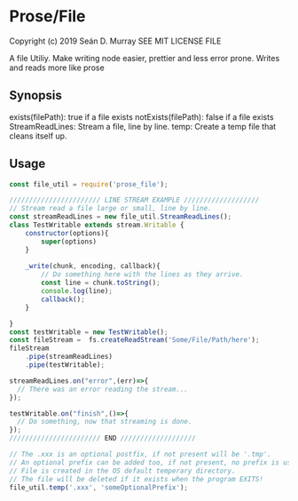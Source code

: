 # Prose/File

Copyright (c) 2019 Seán D. Murray
SEE MIT LICENSE FILE

A file Utiliy. Make writing node easier, prettier and less error prone. Writes and reads more like prose

## Synopsis

exists(filePath): true if a file exists
notExists(filePath): false if a file exists
StreamReadLines: Stream a file, line by line.
temp: Create a temp file that cleans itself up.

## Usage

```javascript
const file_util = require('prose_file');

/////////////////////// LINE STREAM EXAMPLE ///////////////////
// Stream read a file large or small, line by line.
const streamReadLines = new file_util.StreamReadLines();
class TestWritable extends stream.Writable {
	constructor(options){
		super(options)
	}
	
	_write(chunk, encoding, callback){
		// Do something here with the lines as they arrive.
		const line = chunk.toString();
		console.log(line);
		callback();
	}

}
const testWritable = new TestWritable();
const fileStream =  fs.createReadStream('Some/File/Path/here');
fileStream
	.pipe(streamReadLines)
	.pipe(testWritable);

streamReadLines.on("error",(err)=>{
  // There was an error reading the stream...
});

testWritable.on("finish",()=>{
  // Do something, now that streaming is done.
});
/////////////////////// END ///////////////////

// The .xxx is an optional postfix, if not present will be '.tmp'.
// An optional prefix can be added too, if not present, no prefix is used.
// File is created in the OS default temperary directory.
// The file will be deleted if it exists when the program EXITS!
file_util.temp('.xxx', 'someOptionalPrefix');

```
